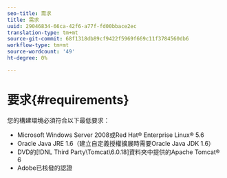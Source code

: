 ```yaml
---
seo-title: 需求
title: 需求
uuid: 29046834-66ca-42f6-a77f-fd00bbace2ec
translation-type: tm+mt
source-git-commit: 68f1318db89cf9422f5969f669c11f3784560db6
workflow-type: tm+mt
source-wordcount: '49'
ht-degree: 0%

---
```



# 要求{#requirements}

您的構建環境必須符合以下最低要求：

* Microsoft Windows Server 2008或Red Hat® Enterprise Linux® 5.6
* Oracle Java JRE 1.6（建立自定義授權擴展時需要Oracle Java JDK 1.6）
* DVD的[!DNL Third Party\Tomcat\6.0.18]資料夾中提供的Apache Tomcat® 6
* Adobe已核發的認證

